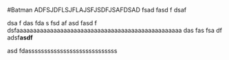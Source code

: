 #Batman
ADFSJDFLSJFLAJSFJSDFJSAFDSAD
fsad
fasd
f
dsaf


dsa
f
das
fda
s
fsd
af
asd
fasd
f
dsfaaaaaaaaaaaaaaaaaaaaaaaaaaaaaaaaaaaaaaaaaaaaaaaaa
das
fas
fsa
df
adsf**asdf**

asd
fdassssssssssssssssssssssssssss
